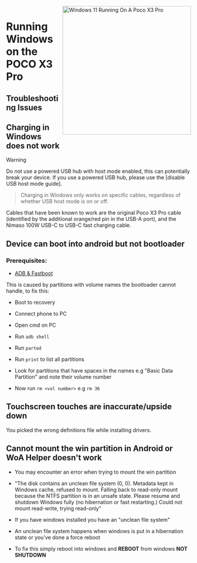<img align="right" src="https://github.com/woa-vayu/src_vayu_windows/blob/main/2Poco X3 Pro Windows.png" width="350" alt="Windows 11 Running On A Poco X3 Pro">


# Running Windows on the POCO X3 Pro

## Troubleshooting Issues

## Charging in Windows does not work
> [!WARNING]
> Do not use a powered USB hub with host mode enabled, this can potentially break your device. If you use a powered USB hub, please use the [disable USB host mode guide].

> Charging in Windows only works on specific cables, regardless of whether USB host mode is on or off.

Cables that have been known to work are the original Poco X3 Pro cable (identified by the additional orange/red pin in the USB-A port), and the Nimaso 100W USB-C to USB-C fast charging cable.




## Device can boot into android but not bootloader

### Prerequisites:

- [ADB & Fastboot](https://developer.android.com/studio/releases/platform-tools)

This is caused by partitions with volume names the bootloader cannot handle, to fix this:

- Boot to recovery

- Connect phone to PC

- Open cmd on PC

- Run ```adb shell```

- Run ```parted```

- Run ```print``` to list all partitions

- Look for partitions that have spaces in the names e.g "Basic Data Partition" and note their volume number

- Now run ```rm <vol number>``` e.g ```rm 36```



## Touchscreen touches are inaccurate/upside down

You picked the wrong definitions file while installing drivers.

## Cannot mount the win partition in Android or WoA Helper doesn't work

- You may encounter an error when trying to mount the win partition
- "The disk contains an unclean file system (0, 0).
Metadata kept in Windows cache, refused to mount.
Falling back to read-only mount because the NTFS partition is in an
unsafe state. Please resume and shutdown Windows fully (no hibernation or fast restarting.)
Could not mount read-write, trying read-only"

- If you have windows installed you have an "unclean file system"
- An unclean file system happens when windows is put in a hibernation state or you've done a force reboot
- To fix this simply reboot into windows and **REBOOT** from windows **NOT SHUTDOWN**
